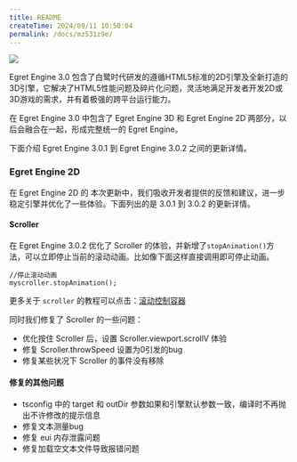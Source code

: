 ```yaml
---
title: README
createTime: 2024/09/11 10:50:04
permalink: /docs/mz531z9e/
---
```

![](56a5917e4a724.jpg)

Egret Engine 3.0 包含了白鹭时代研发的遵循HTML5标准的2D引擎及全新打造的3D引擎，它解决了HTML5性能问题及碎片化问题，灵活地满足开发者开发2D或3D游戏的需求，并有着极强的跨平台运行能力。

在 Egret Engine 3.0 中包含了 Egret Engine 3D 和 Egret Engine 2D 两部分，以后会融合在一起，形成完整统一的 Egret Engine。

下面介绍 Egret Engine 3.0.1 到 Egret Engine 3.0.2 之间的更新详情。


### Egret Engine 2D 

在 Egret Engine 2D 的 本次更新中，我们吸收开发者提供的反馈和建议，进一步稳定引擎并优化了一些体验。下面列出的是 3.0.1 到 3.0.2 的更新详情。 

#### Scroller

在 Egret Engine 3.0.2 优化了 Scroller 的体验，并新增了`stopAnimation()`方法，可以立即停止当前的滚动动画。比如像下面这样直接调用即可停止动画。

```
//停止滚动动画
myscroller.stopAnimation();
```

更多关于 `scroller` 的教程可以点击：[滚动控制容器](http://edn.egret.com/cn/docs/page/611)

同时我们修复了 Scroller 的一些问题：

* 优化按住 Scroller 后，设置 Scroller.viewport.scrollV 体验
* 修复 Scroller.throwSpeed 设置为0引发的bug
* 修复某些状况下 Scroller 的事件没有移除

#### 修复的其他问题

* tsconfig 中的 target 和 outDir 参数如果和引擎默认参数一致，编译时不再抛出不许修改的提示信息
* 修复文本测量bug
* 修复 eui 内存泄露问题
* 修复加载空文本文件导致报错问题

